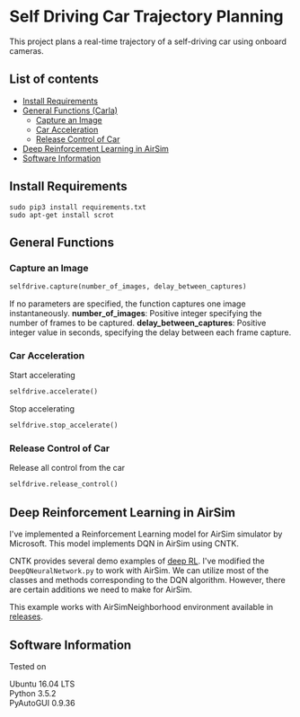 # Self Driving Car Trajectory Planning
This project plans a real-time trajectory of a self-driving car using onboard cameras.

## List of contents
- [Install Requirements](#install-requirements)
- [General Functions (Carla)](#general-functions)
    - [Capture an Image](#capture-an-image)
    - [Car Acceleration](#car-acceleration)
    - [Release Control of Car](#release-control-of-car)
- [Deep Reinforcement Learning in AirSim](#deep-reinforcement-learning-in-airsim)
- [Software Information](#software-information)

## Install Requirements
```shell
sudo pip3 install requirements.txt
sudo apt-get install scrot
```

## General Functions

### Capture an Image
```python
selfdrive.capture(number_of_images, delay_between_captures)
```
If no parameters are specified, the function captures one image instantaneously.
**number_of_images**: Positive integer specifying the number of frames to be captured.
**delay_between_captures**: Positive integer value in seconds, specifying the delay between each frame capture.

### Car Acceleration
Start accelerating
```python
selfdrive.accelerate()
```
Stop accelerating
```python
selfdrive.stop_accelerate()
```

### Release Control of Car
Release all control from the car
```python
selfdrive.release_control()
```

## Deep Reinforcement Learning in AirSim
I've implemented a Reinforcement Learning model for AirSim simulator by Microsoft. This model implements DQN in AirSim using CNTK.

CNTK provides several demo examples of [deep RL](https://github.com/Microsoft/CNTK/tree/master/Examples/ReinforcementLearning). I've modified the `DeepQNeuralNetwork.py` to work with AirSim. We can utilize most of the classes and methods corresponding to the DQN algorithm. However, there are certain additions we need to make for AirSim.

This example works with AirSimNeighborhood environment available in [releases](https://github.com/Microsoft/AirSim/releases).

## Software Information
Tested on  

Ubuntu 16.04 LTS  
Python 3.5.2  
PyAutoGUI 0.9.36